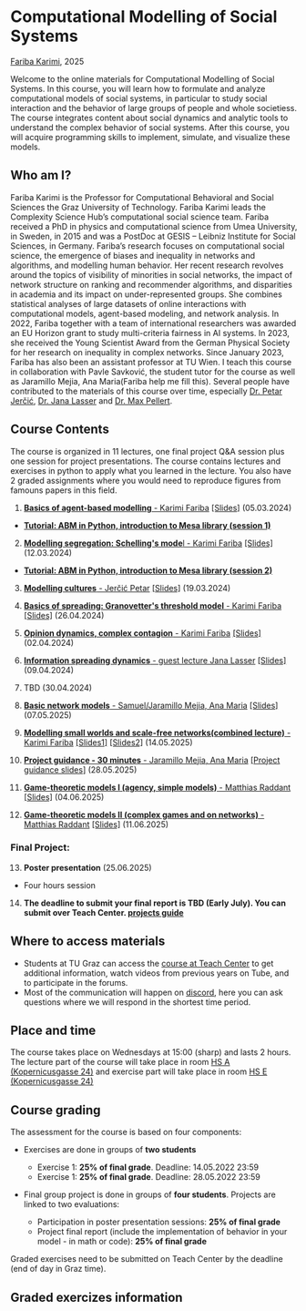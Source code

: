 # Computational Modelling of Social Systems
[Fariba Karimi](https://networkinequality.com/), 2025

Welcome to the online materials for Computational Modelling of Social Systems. In this course, you will learn how to formulate and analyze computational models of social systems, in particular to study social interaction and the behavior of large groups of people and whole societiess. The course integrates content about social dynamics and analytic tools to understand the complex behavior of social systems. After this course, you will acquire programming skills to implement, simulate, and visualize these models.

## Who am I?

Fariba Karimi is the Professor for Computational Behavioral and Social Sciences the Graz University of Technology. Fariba Karimi leads the Complexity Science Hub’s computational social science team. Fariba received a PhD in physics and computational science from Umea University, in Sweden, in 2015 and was a PostDoc at GESIS – Leibniz Institute for Social Sciences, in Germany. Fariba’s research focuses on computational social science, the emergence of biases and inequality in networks and algorithms, and modelling human behavior. Her recent research revolves around the topics of visibility of minorities in social networks, the impact of network structure on ranking and recommender algorithms, and disparities in academia and its impact on under-represented groups. She combines statistical analyses of large datasets of online interactions with computational models, agent-based modeling, and network analysis. In 2022, Fariba together with a team of international researchers was awarded an EU Horizon grant to study multi-criteria fairness in AI systems. In 2023, she received the Young Scientist Award from the German Physical Society for her research on inequality in complex networks. Since January 2023, Fariba has also been an assistant professor at TU Wien. I teach this course in collaboration with Pavle Savković, the student tutor for the course as well as Jaramillo Mejia, Ana Maria(Fariba help me fill this). Several people have contributed to the materials of this course over time, especially [Dr. Petar Jerčić](http://www.petarjercic.com/), [Dr. Jana Lasser](https://janalasser.at/) and [Dr. Max Pellert](https://mpellert.at/).

## Course Contents
The course is organized in 11 lectures, one final project Q&A session plus one session for project presentations. The course contains lectures and exercises in python to apply what you learned in the lecture. You also have 2 graded assignments where you would need to reproduce figures from famouns papers in this field.

1. [**Basics of agent-based modelling** - Karimi Fariba]() [[Slides]]()  (05.03.2024)
- [**Tutorial: ABM in Python, introduction to Mesa library (session 1)**]()

2. [**Modelling segregation: Schelling's mode**l - Karimi Fariba]() [[Slides]]() (12.03.2024)
- [**Tutorial: ABM in Python, introduction to Mesa library (session 2)**]()

3. [**Modelling cultures** - Jerčić Petar]() [[Slides]]() (19.03.2024)

4. [**Basics of spreading: Granovetter's threshold model** - Karimi Fariba]() [[Slides]]()  (26.04.2024)

5. [**Opinion dynamics, complex contagion** - Karimi Fariba]() [[Slides]]()  (02.04.2024)

6. [**Information spreading dynamics** - guest lecture Jana Lasser]() [[Slides]]()  (09.04.2024) 

7. TBD (30.04.2024) 

8. [**Basic network models** - Samuel/Jaramillo Mejia, Ana Maria]() [[Slides]]()  (07.05.2025)

9. [**Modelling small worlds and scale-free networks(combined lecture)** - Karimi Fariba]() [[Slides1]]() [[Slides2]]() (14.05.2025)  

10. [**Project guidance - 30 minutes** - Jaramillo Mejia, Ana Maria]() [[Project guidance slides]]()  (28.05.2025)

11. [**Game-theoretic models I (agency, simple models)** - Matthias Raddant]()  [[Slides]]()  (04.06.2025)

12. [**Game-theoretic models II (complex games and on networks)** - Matthias Raddant]()  [[Slides]]()  (11.06.2025)


### Final Project:

13. **Poster presentation** (25.06.2025)
- Four hours session

14. **The deadline to submit your final report is TBD (Early July). You can submit over Teach Center. [projects guide]()**

## Where to access materials

- Students at TU Graz can access the [course at Teach Center](https://tc.tugraz.at/main/course/view.php?id=4384) to get additional information, watch videos from previous years on Tube, and to participate in the forums.
- Most of the communication will happen on [discord](https://discord.gg/9rYVEvzqNe), here you can ask questions where we will respond in the shortest time period.

## Place and time

The course takes place on Wednesdays at 15:00 (sharp) and lasts 2 hours. The lecture part of the course will take place in room [HS A (Kopernicusgasse 24)](https://online.tugraz.at/tug_online/ee/ui/ca2/app/desktop/#/pl/ui/$ctx/ris.einzelRaum?raumKey=4010) and exercise part will take place in room [HS E (Kopernicusgasse 24)](https://online.tugraz.at/tug_online/ee/ui/ca2/app/desktop/#/pl/ui/$ctx/ris.einzelRaum?raumKey=3998)

## Course grading

The assessment for the course is based on four components:

- Exercises are done in groups of **two students**
  - Exercise 1: **25% of final grade**. Deadline: 14.05.2022 23:59
  - Exercise 1: **25% of final grade**. Deadline: 28.05.2022 23:59
  
- Final group project is done in groups of **four students**. Projects are linked to two evaluations:
  - Participation in poster presentation sessions: **25% of final grade**
  - Project final report (include the implementation of behavior in your model - in math or code): **25% of final grade**

Graded exercises need to be submitted on Teach Center by the deadline (end of day in Graz time). 

## Graded exercizes information

